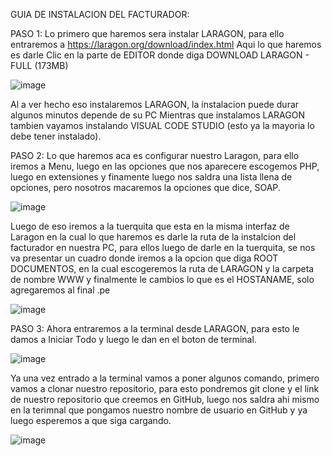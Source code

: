 GUIA DE INSTALACION DEL FACTURADOR:

PASO 1:
Lo primero que haremos sera instalar LARAGON, para ello entraremos a https://laragon.org/download/index.html
Aqui lo que haremos es darle Clic en la parte de EDITOR donde diga DOWNLOAD LARAGON - FULL (173MB)

![image](https://github.com/Luiston26/Guia/assets/141371960/4539c00a-fb56-4ae2-90b3-c4e2f31d707e)

Al a ver hecho eso instalaremos LARAGON, la instalacion puede durar algunos minutos depende de su PC
Mientras que instalamos LARAGON tambien vayamos instalando VISUAL CODE STUDIO (esto ya la mayoria lo debe tener instalado).

PASO 2:
Lo que haremos aca es configurar nuestro Laragon, para ello iremos a Menu, luego en las opciones que nos aparecere escogemos PHP, luego en extensiones y finamente luego nos saldra una lista llena de opciones, pero nosotros macaremos la opciones que dice, SOAP.

![image](https://github.com/Luiston26/Guia/assets/141371960/2979af0c-0082-4cc3-aaf8-7db24690dbe9)

Luego de eso iremos a la tuerquita que esta en la misma interfaz de Laragon en la cual lo que haremos es darle la ruta de la instalcion del facturador en nuestra PC, para ellos luego de darle en la tuerquita, se nos va presentar un cuadro donde iremos a la opcion que diga ROOT DOCUMENTOS, en la cual escogeremos la ruta de LARAGON y la carpeta de nombre WWW y finalmente le cambios lo que es el HOSTANAME, solo agregaremos al final .pe 

![image](https://github.com/Luiston26/Guia/assets/141371960/7279cef4-fb48-4c3e-83a7-7f4a57aacc27)

PASO 3:
Ahora entraremos a la terminal desde LARAGON, para esto le damos a Iniciar Todo y luego le dan en el boton de terminal.

![image](https://github.com/Luiston26/Guia/assets/141371960/bb83003a-aea8-4587-81df-1936540c7c12)

Ya una vez entrado a la terminal vamos a poner algunos comando, primero vamos a clonar nuestro repositorio, para esto pondremos git clone y el link de nuestro repositorio que creemos en GitHub, luego nos saldra ahi mismo en la terimnal que pongamos nuestro nombre de usuario en GitHub y ya luego esperemos a que siga cargando.

![image](https://github.com/Luiston26/Guia/assets/141371960/c372e662-2214-4ddf-b4f8-ced4555fc9f3)




